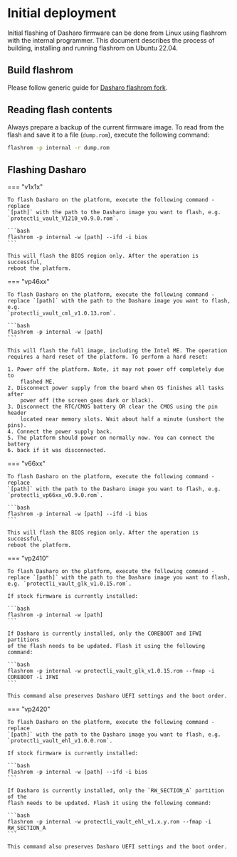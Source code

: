 # Initial deployment

Initial flashing of Dasharo firmware can be done from Linux using flashrom with
the internal programmer. This document describes the process of building,
installing and running flashrom on Ubuntu 22.04.

## Build flashrom

Please follow generic guide for [Dasharo flashrom fork](../../osf-trivia-list/deployment.md#how-to-install-dasharo-flashrom-fork).

## Reading flash contents

Always prepare a backup of the current firmware image. To read from the flash
and save it to a file (`dump.rom`), execute the following command:

```bash
flashrom -p internal -r dump.rom
```

## Flashing Dasharo

=== "v1x1x"

    To flash Dasharo on the platform, execute the following command - replace
    `[path]` with the path to the Dasharo image you want to flash, e.g.
    `protectli_vault_V1210_v0.9.0.rom`.

    ```bash
    flashrom -p internal -w [path] --ifd -i bios
    ```

    This will flash the BIOS region only. After the operation is successful,
    reboot the platform.

=== "vp46xx"

    To flash Dasharo on the platform, execute the following command -
    replace `[path]` with the path to the Dasharo image you want to flash, e.g.
    `protectli_vault_cml_v1.0.13.rom`.

    ```bash
    flashrom -p internal -w [path]
    ```

    This will flash the full image, including the Intel ME. The operation
    requires a hard reset of the platform. To perform a hard reset:

    1. Power off the platform. Note, it may not power off completely due to
        flashed ME.
    2. Disconnect power supply from the board when OS finishes all tasks after
        power off (the screen goes dark or black).
    3. Disconnect the RTC/CMOS battery OR clear the CMOS using the pin header
        located near memory slots. Wait about half a minute (unshort the pins).
    4. Connect the power supply back.
    5. The platform should power on normally now. You can connect the battery
    6. back if it was disconnected.

=== "v66xx"

    To flash Dasharo on the platform, execute the following command - replace
    `[path]` with the path to the Dasharo image you want to flash, e.g.
    `protectli_vp66xx_v0.9.0.rom`.

    ```bash
    flashrom -p internal -w [path] --ifd -i bios
    ```

    This will flash the BIOS region only. After the operation is successful,
    reboot the platform.

=== "vp2410"

    To flash Dasharo on the platform, execute the following command -
    replace `[path]` with the path to the Dasharo image you want to flash,
    e.g. `protectli_vault_glk_v1.0.15.rom`.

    If stock firmware is currently installed:

    ```bash
    flashrom -p internal -w [path]
    ```

    If Dasharo is currently installed, only the COREBOOT and IFWI partitions
    of the flash needs to be updated. Flash it using the following command:

    ```bash
    flashrom -p internal -w protectli_vault_glk_v1.0.15.rom --fmap -i COREBOOT -i IFWI
    ```

    This command also preserves Dasharo UEFI settings and the boot order.

=== "vp2420"

    To flash Dasharo on the platform, execute the following command - replace
    `[path]` with the path to the Dasharo image you want to flash, e.g.
    `protectli_vault_ehl_v1.0.0.rom`.

    If stock firmware is currently installed:

    ```bash
    flashrom -p internal -w [path] --ifd -i bios
    ```

    If Dasharo is currently installed, only the `RW_SECTION_A` partition of the
    flash needs to be updated. Flash it using the following command:

    ```bash
    flashrom -p internal -w protectli_vault_ehl_v1.x.y.rom --fmap -i RW_SECTION_A
    ```

    This command also preserves Dasharo UEFI settings and the boot order.
